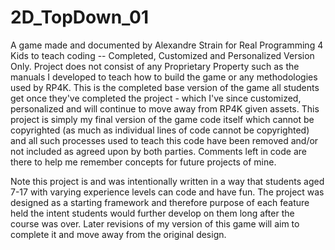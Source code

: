 # 2D_TopDown_01
A game made and documented by Alexandre Strain for Real Programming 4 Kids to teach coding -- Completed, Customized and Personalized Version Only.
Project does not consist of any Proprietary Property such as the manuals I developed to teach how to build the game or any methodologies used by RP4K. This is the completed base version of the game all students get once they've completed the project - which I've since customized, personalized and will continue to move away from RP4K given assets. This project is simply my final version of the game code itself which cannot be copyrighted (as much as individual lines of code cannot be copyrighted) and all such processes used to teach this code have been removed and/or not included as agreed upon by both parties. Comments left in code are there to help me remember concepts for future projects of mine.

Note this project is and was intentionally written in a way that students aged 7-17 with varying experience levels can code and have fun. The project was designed as a starting framework and therefore purpose of each feature held the intent students would further develop on them long after the course was over. Later revisions of my version of this game will aim to complete it and move away from the original design. 
